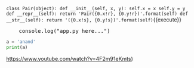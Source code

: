 `class Pair(object):
    def __init__(self, x, y):
        self.x = x
        self.y = y
    def __repr__(self):
        return 'Pair({0.x!r}, {0.y!r})'.format(self)
    def __str__(self):
        return '({0.x!s}, {0.y!s})'.format(self)`{{execute}}
        
<pre class="file" data-filename="app.py" data-target="replace">
    console.log("app.py here...")
</pre>

```python
a = 'anand'
print(a)
```

https://www.youtube.com/watch?v=4F2m91eKmts)
